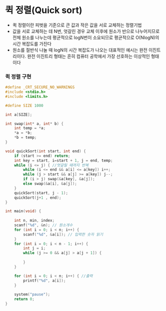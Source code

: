# 퀵 정렬(Quick sort)
- 퀵 정렬이란 피벗을 기준으로 큰 값과 작은 값을 서로 교체하는 정렬기법
- 값을 서로 교체하는 데 N번, 엇갈린 경우 교체 이후에 원소가 반으로 나누어지므로 전체 원소를 나누는데 평균적으로 logN번이 소요되므로 평균적으로 O(NlogN)의 시간 복잡도를 가진다
- 원소를 절반식 나눌 때 logN의 시간 복잡도가 나오는 대표적인 예시는 완전 이진트리이다.
완전 이진트리 형태는 흔히 컴퓨터 공학에서 가장 선호하는 이상적인 형태이다

  

### 퀵 정렬 구현
```c
#define _CRT_SECURE_NO_WARNINGS
#include <stdio.h>
#include <limits.h>

#define SIZE 1000

int a[SIZE];

int swap(int* a, int* b) {
	int temp = *a;
	*a = *b;
	*b = temp;
}

void quickSort(int start, int end) {
	if (start >= end) return;
	int key = start, i=start + 1, j = end, temp;
	while (i <= j) { //엇갈릴 때까지 반복
		while (i <= end && a[i] <= a[key]) i++;
		while (j > start && a[j] >= a[key]) j--;
		if (i > j) swap(&a[key], &a[j]);
		else swap(&a[i], &a[j]);
	}
	quickSort(start, j - 1);
	quickSort(j+1 , end);
}

int main(void) {
	
	int n, min, index;
	scanf("%d", &n); // 원소개수
	for (int i = 0; i < n; i++) {
		scanf("%d", &a[i]); // 입력한 숫자 읽기
	}
	for (int i = 0; i < n - 1; i++) {
		int j = i;
		while (j >= 0 && a[j] > a[j + 1]) {
			
		}
	}

	for (int i = 0; i < n; i++) { //출력
		printf("%d", a[i]);
	}
	
	system("pause");
	return 0;
}
```
